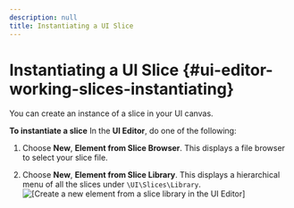 ```yaml
---
description: null
title: Instantiating a UI Slice
---
```

# Instantiating a UI Slice {#ui-editor-working-slices-instantiating}

You can create an instance of a slice in your UI canvas\.

**To instantiate a slice**
In the **UI Editor**, do one of the following:

1. Choose **New**, **Element from Slice Browser**\. This displays a file browser to select your slice file\.

1. Choose **New**, **Element from Slice Library**\. This displays a hierarchical menu of all the slices under `\UI\Slices\Library`\.
![\[Create a new element from a slice library in the UI Editor\]](/images/user-guide/game_ui_editor/element-from-slice-library.png)